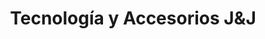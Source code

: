 ---
title: "Tecnología y Accesorios J&J"
url: /castilla-la-nueva/tecnologia-y-accesorios-jundj/
shop: teléfono móvil
---